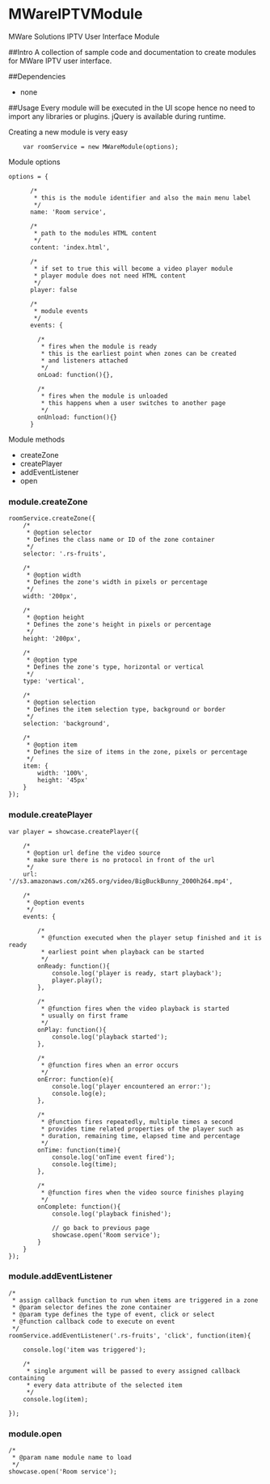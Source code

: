 # MWareIPTVModule
MWare Solutions IPTV User Interface Module

##Intro
A collection of sample code and documentation to create modules for MWare IPTV user interface.

##Dependencies
* none

##Usage
Every module will be executed in the UI scope hence no need to import any libraries or plugins. jQuery is available during runtime.

Creating a new module is very easy

    	var roomService = new MWareModule(options);

Module options

	options = {

	      /*
	       * this is the module identifier and also the main menu label
	       */
	      name: 'Room service',

	      /*
	       * path to the modules HTML content 
	       */
	      content: 'index.html',

	      /*
	       * if set to true this will become a video player module
	       * player module does not need HTML content
	       */
	      player: false

	      /*
	       * module events
	       */
	      events: {

			/*
			 * fires when the module is ready
			 * this is the earliest point when zones can be created
			 * and listeners attached
			 */
			onLoad: function(){},

			/*
			 * fires when the module is unloaded
			 * this happens when a user switches to another page
			 */
			onUnload: function(){}
	      }

Module methods

* createZone
* createPlayer
* addEventListener
* open

### module.createZone

	roomService.createZone({
		/*
		 * @option selector
		 * Defines the class name or ID of the zone container
		 */
		selector: '.rs-fruits',

		/*
		 * @option width
		 * Defines the zone's width in pixels or percentage
		 */
		width: '200px',

		/*
		 * @option height
		 * Defines the zone's height in pixels or percentage
		 */
		height: '200px',

		/*
		 * @option type
		 * Defines the zone's type, horizontal or vertical
		 */
		type: 'vertical',

		/*
		 * @option selection
		 * Defines the item selection type, background or border
		 */
		selection: 'background',

		/*
		 * @option item
		 * Defines the size of items in the zone, pixels or percentage
		 */
		item: {
			width: '100%',
			height: '45px'
		}
	});

### module.createPlayer

	var player = showcase.createPlayer({
		
		/*
		 * @option url define the video source
		 * make sure there is no protocol in front of the url
		 */
		url: '//s3.amazonaws.com/x265.org/video/BigBuckBunny_2000h264.mp4',
		
		/*
		 * @option events
		 */
		events: {
			
			/*
			 * @function executed when the player setup finished and it is ready
			 * earliest point when playback can be started
			 */
			onReady: function(){
				console.log('player is ready, start playback');
				player.play();
			},
			
			/*
			 * @function fires when the video playback is started
			 * usually on first frame
			 */
			onPlay: function(){
				console.log('playback started');
			},
			
			/*
			 * @function fires when an error occurs
			 */
			onError: function(e){
				console.log('player encountered an error:');
				console.log(e);
			},
			
			/*
			 * @function fires repeatedly, multiple times a second
			 * provides time related properties of the player such as
			 * duration, remaining time, elapsed time and percentage
			 */
			onTime: function(time){
				console.log('onTime event fired');
				console.log(time);
			},
			
			/*
			 * @function fires when the video source finishes playing
			 */
			onComplete: function(){
				console.log('playback finished');
				
				// go back to previous page
				showcase.open('Room service');
			}
		}
	});

### module.addEventListener

	/*
	 * assign callback function to run when items are triggered in a zone
	 * @param selector defines the zone container
	 * @param type defines the type of event, click or select
	 * @function callback code to execute on event
	 */
	roomService.addEventListener('.rs-fruits', 'click', function(item){

		console.log('item was triggered');

		/*
		 * single argument will be passed to every assigned callback containing 
		 * every data attribute of the selected item
		 */
		console.log(item);

	});

### module.open
	
	/*
	 * @param name module name to load
	 */
	showcase.open('Room service');
